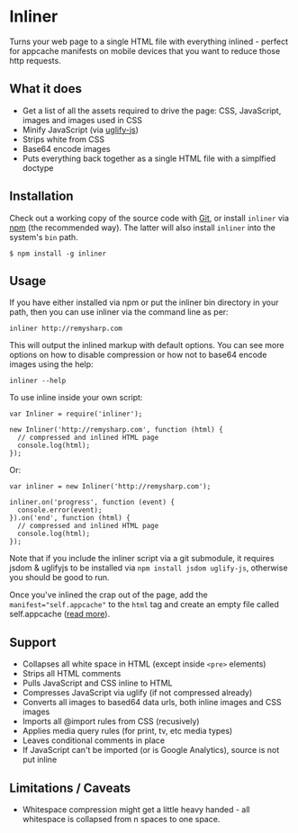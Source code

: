 # Inliner

Turns your web page to a single HTML file with everything inlined - perfect for appcache manifests on mobile devices that you want to reduce those http requests.

## What it does

- Get a list of all the assets required to drive the page: CSS, JavaScript, images and images used in CSS
- Minify JavaScript (via [uglify-js](https://github.com/mishoo/UglifyJS "mishoo/UglifyJS - GitHub"))
- Strips white from CSS
- Base64 encode images
- Puts everything back together as a single HTML file with a simplfied doctype

## Installation

Check out a working copy of the source code with [Git](http://git-scm.com), or install `inliner` via [npm](http://npmjs.org) (the recommended way). The latter will also install `inliner` into the system's `bin` path.

    $ npm install -g inliner


## Usage

If you have either installed via npm or put the inliner bin directory in your path, then you can use inliner via the command line as per:

    inliner http://remysharp.com

This will output the inlined markup with default options. You can see more options on how to disable compression or how not to base64 encode images using the help:

    inliner --help

To use inline inside your own script:

    var Inliner = require('inliner');

    new Inliner('http://remysharp.com', function (html) {
      // compressed and inlined HTML page
      console.log(html);
    });

Or:

    var inliner = new Inliner('http://remysharp.com');

    inliner.on('progress', function (event) {
      console.error(event);
    }).on('end', function (html) {
      // compressed and inlined HTML page
      console.log(html);
    });

Note that if you include the inliner script via a git submodule, it requires jsdom & uglifyjs to be installed via `npm install jsdom uglify-js`, otherwise you should be good to run.

Once you've inlined the crap out of the page, add the `manifest="self.appcache"` to the `html` tag and create an empty file called self.appcache ([read more](http://remysharp.com/2011/01/31/simple-offline-application/)).

## Support

- Collapses all white space in HTML (except inside `<pre>` elements)
- Strips all HTML comments
- Pulls JavaScript and CSS inline to HTML
- Compresses JavaScript via uglify (if not compressed already)
- Converts all images to based64 data urls, both inline images and CSS images
- Imports all @import rules from CSS (recusively)
- Applies media query rules (for print, tv, etc media types)
- Leaves conditional comments in place
- If JavaScript can't be imported (or is Google Analytics), source is not put inline

## Limitations / Caveats

- Whitespace compression might get a little heavy handed - all whitespace is collapsed from n spaces to one space.
